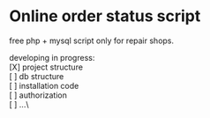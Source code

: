 # Online order status script 
free php + mysql script only for repair shops. 

developing in progress:\
[X] project structure\
[ ] db structure\
[ ] installation code\
[ ] authorization\
[ ] ...\

